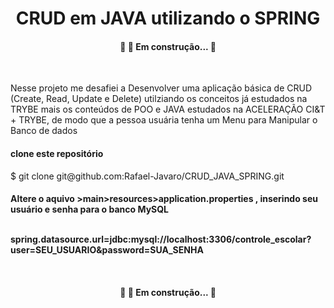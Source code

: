 <h1 align="center">CRUD em JAVA utilizando o SPRING</h1>
<h4 align="center"> 
	🚧 🚀 Em construção...  🚧
</h4>
<br>
<p>Nesse projeto me desafiei a Desenvolver uma aplicação básica de CRUD (Create, Read, Update e Delete) utilziando os conceitos já estudados na TRYBE mais os conteúdos de POO e JAVA estudados na ACELERAÇÃO CI&T + TRYBE, de modo que a pessoa usuária tenha um Menu para Manipular o Banco de dados</p>

<h4> clone este repositório </h4>
$ git clone git@github.com:Rafael-Javaro/CRUD_JAVA_SPRING.git

<h4> Altere o aquivo >main>resources>application.properties , inserindo seu usuário e senha para o banco MySQL </4>
<br><br>
<p> spring.datasource.url=jdbc:mysql://localhost:3306/controle_escolar?user=SEU_USUARIO&password=SUA_SENHA </p>
<br>
<h4 align="center"> 
	🚧 🚀 Em construção...  🚧
</h4>
